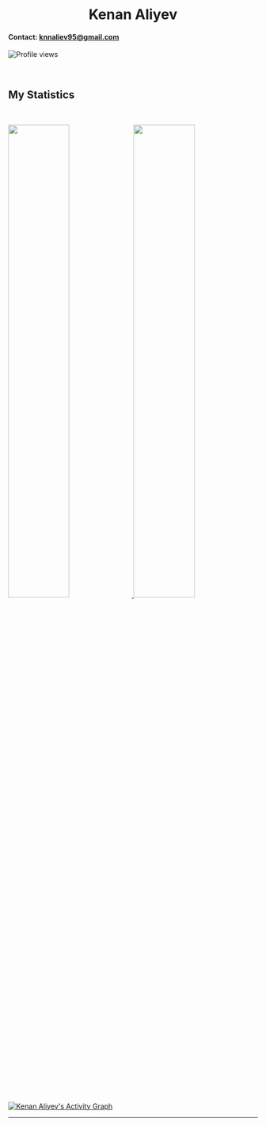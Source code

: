 <h1 align="center">
  <b>Kenan Aliyev</b>
</h1>
 
#### Contact: knnaliev95@gmail.com

![Profile views](https://gpvc.arturio.dev/knnaliev95) 

<br>

## My Statistics

<br/>
<p align="left">
  <a href="https://github.com/knnaliev95/">
  <img width="49.5%" src="https://github-readme-stats.vercel.app/api?username=knnaliev95&show_icons=true&theme=gruvbox&hide_border=true" />
    <img width="49.5%" src="https://github-readme-streak-stats.herokuapp.com/?user=knnaliev95&theme=gruvbox&hide_border=true" />
  </a>
</p>
<br>

[![Kenan Aliyev's Activity Graph](https://activity-graph.herokuapp.com/graph?username=knnaliev95&custom_title=Kenan%20Aliyev's%20Contribution%20Graph&theme=gruvbox&bg_color=282828&hide_border=true&line=d1a01f&point=c58545)](https://github.com/knnaliev95/)

------
